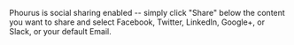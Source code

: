 Phourus is social sharing enabled -- simply click "Share" below the content you want to share and select Facebook, Twitter, LinkedIn, Google+, or Slack, or your default Email.
